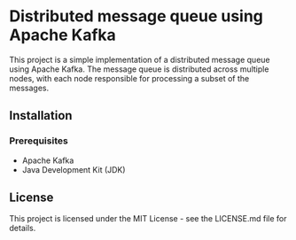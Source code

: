# Distributed message queue using Apache Kafka
This project is a simple implementation of a distributed message queue using Apache Kafka. The message queue is distributed across multiple nodes, with each node responsible for processing a subset of the messages.

## Installation
### Prerequisites
* Apache Kafka
* Java Development Kit (JDK)


## License
This project is licensed under the MIT License - see the LICENSE.md file for details.
